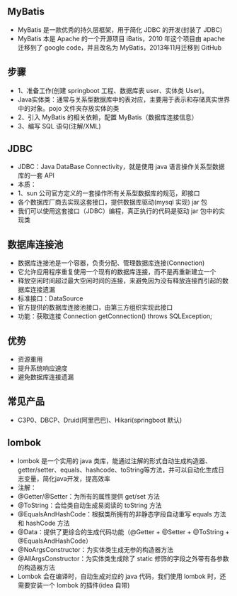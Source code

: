 ## MyBatis
* MyBatis 是一款优秀的持久层框架，用于简化 JDBC 的开发(封装了 JDBC)
* MyBatis 本是 Apache 的一个开源项目 iBatis，2010 年这个项目由 apache 迁移到了 google code，并且改名为  MyBatis，2013年11月迁移到 GitHub

## 步骤
* 1、准备工作(创建 springboot 工程、数据库表 user、实体类 User)。
* Java实体类：通常与关系型数据库中的表对应，主要用于表示和存储真实世界中的对象。pojo 文件夹存放实体的类
* 2、引入 MyBatis 的相关依赖，配置 MyBatis（数据库连接信息）
* 3、编写 SQL 语句(注解/XML)

## JDBC
* JDBC：Java DataBase Connectivity，就是使用 java 语言操作关系型数据库的一套 API
* 本质：
* 1、sun 公司官方定义的一套操作所有关系型数据库的规范，即接口
* 各个数据库厂商去实现这套接口，提供数据库驱动(mysql 实现) jar 包
* 我们可以使用这套接口（JDBC）编程，真正执行的代码是驱动 jar 包中的实现类

## 数据库连接池
* 数据库连接池是一个容器，负责分配、管理数据库连接(Connection)
* 它允许应用程序重复使用一个现有的数据库连接，而不是再重新建立一个
* 释放空闲时间超过最大空闲时间的连接，来避免因为没有释放连接而引起的数据库连接遗漏
* 标准接口：DataSource
* 官方提供的数据库连接池接口，由第三方组织实现此接口
* 功能：获取连接 Connection getConnection() throws SQLException;

## 优势
* 资源重用
* 提升系统响应速度
* 避免数据库连接遗漏

## 常见产品
* C3P0、DBCP、Druid(阿里巴巴)、Hikari(springboot 默认)

## lombok
* lombok 是一个实用的 java 类库，能通过注解的形式自动生成构造器、getter/setter、equals、hashcode、toString等方法，并可以自动化生成日志变量，简化java开发，提高效率
* 注解：
* @Getter/@Setter：为所有的属性提供 get/set 方法
* @ToString：会给类自动生成易阅读的 toString 方法
* @EqualsAndHashCode：根据类所拥有的非静态字段自动重写 equals 方法和 hashCode 方法
* @Data：提供了更综合的生成代码功能（@Getter + @Setter + @ToString + @EqualsAndHashCode）
* @NoArgsConstructor：为实体类生成无参的构造器方法
* @AllArgsConstructor：为实体类生成除了 static 修饰的字段之外带有各参数的构造器方法
* Lombok 会在编译时，自动生成对应的 java 代码，我们使用 lombok 时，还需要安装一个 lombok 的插件(idea 自带)
